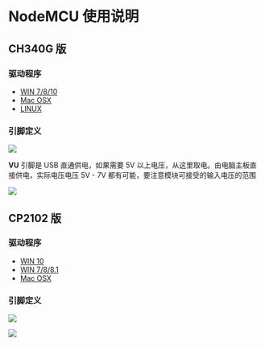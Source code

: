 # NodeMCU 使用说明


<!-- ## 相关产品

| ![](http://pic.airijia.com/doc/20181122164130.png ':size=200')| NODEMCU |  [![买买买](http://cdn.airijia.com/b6eca8da724952cc0251.gif ':size=150')](https://item.taobao.com/item.htm?id=45559178968) |
--->


## CH340G 版


### 驱动程序

- [WIN 7/8/10](http://www.wch.cn/downloads/file/65.html)
- [Mac OSX](http://www.wch.cn/downloads/file/178.html)
- [LINUX](http://www.wch.cn/downloads/file/177.html)



### 引脚定义

![](http://pic.airijia.com/doc/20181205100046.png)


**VU** 引脚是 USB 直通供电，如果需要 5V 以上电压，从这里取电。由电脑主板直接供电，实际电压电压 5V - 7V 都有可能，要注意模块可接受的输入电压的范围

![](http://pic.airijia.com/doc/20181205100055.png)






## CP2102 版

### 驱动程序


- [WIN 10](https://www.silabs.com/documents/public/software/CP210x_Universal_Windows_Driver.zip)
- [WIN 7/8/8.1](https://www.silabs.com/documents/public/software/CP210x_Windows_Drivers.zip)
- [Mac OSX](https://www.silabs.com/documents/public/software/Mac_OSX_VCP_Driver.zip)


### 引脚定义

![](http://pic.airijia.com/doc/20181205171519.png)


![](http://pic.airijia.com/doc/20181205171543.png)



